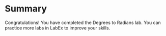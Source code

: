 # Summary

Congratulations! You have completed the Degrees to Radians lab. You can practice more labs in LabEx to improve your skills.
